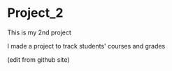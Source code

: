 # Project_2

This is my 2nd project

I made a project to track students' courses and grades

(edit from github site)
